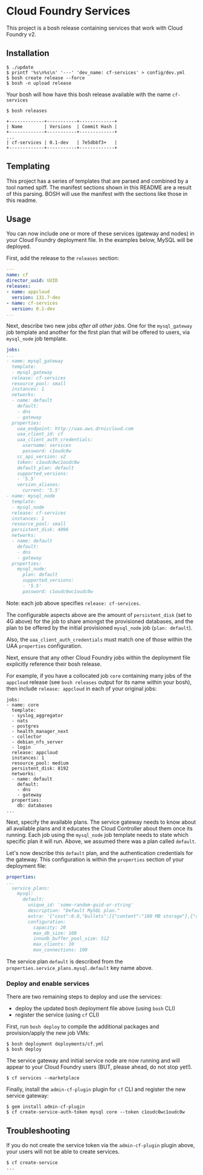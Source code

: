 # Cloud Foundry Services

This project is a bosh release containing services that work with Cloud Foundry v2.

## Installation

```
$ ./update
$ printf '%s\n%s\n' '---' 'dev_name: cf-services' > config/dev.yml
$ bosh create release --force
$ bosh -n upload release
```

Your bosh will how have this bosh release available with the name `cf-services`

```
$ bosh releases                  

+-------------+-----------+-------------+
| Name        | Versions  | Commit Hash |
+-------------+-----------+-------------+
...
| cf-services | 0.1-dev   | 7e5dbbf3+   |
+-------------+-----------+-------------+
```

## Templating

This project has a series of templates that are parsed and combined by a tool named spiff. The manifest sections shown in this README
are a result of this parsing. BOSH will use the manifest with the sections like those in this readme.

## Usage

You can now include one or more of these services (gateway and nodes) in your Cloud Foundry deployment file. In the examples below, MySQL will be deployed.

First, add the release to the `releases` section:

``` yaml
---
name: cf
director_uuid: UUID
releases:
- name: appcloud
  version: 131.7-dev
- name: cf-services
  version: 0.1-dev
...
```

Next, describe two new jobs _after all other jobs_. One for the `mysql_gateway` job template and another for the first plan that will be offered to users, via `mysql_node` job template.

``` yaml
jobs:
...
- name: mysql_gateway
  template:
  - mysql_gateway
  release: cf-services
  resource_pool: small
  instances: 1
  networks:
  - name: default
    default:
    - dns
    - gateway
  properties:
    uaa_endpoint: http://uaa.aws.drniccloud.com
    uaa_client_id: cf
    uaa_client_auth_credentials:
      username: services
      password: c1oudc0w
    cc_api_version: v2
    token: c1oudc0wc1oudc0w
    default_plan: default
    supported_versions:
    - '5.5'
    version_aliases:
      current: '5.5'
- name: mysql_node
  template:
  - mysql_node
  release: cf-services
  instances: 1
  resource_pool: small
  persistent_disk: 4096
  networks:
  - name: default
    default:
    - dns
    - gateway
  properties:
    mysql_node:
      plan: default
      supported_versions:
      - '5.5'
      password: c1oudc0wc1oudc0w
```

Note: each job above specifies `release: cf-services`.

The configurable aspects above are the amount of `persistent_disk` (set to 4G above) for the job to share amongst the provisioned databases, and the plan to be offered by the initial provisioned `mysql_node` job (`plan: default`).

Also, the `uaa_client_auth_credentials` must match one of those within the UAA `properties` configuration.

Next, ensure that any other Cloud Foundry jobs within the deployment file explicitly reference their bosh release.

For example, if you have a collocated job `core` containing many jobs of the `appcloud` release (see `bosh releases` output for its name within your bosh), then include `release: appcloud` in each of your original jobs:

```
jobs:
- name: core
  template:
  - syslog_aggregator
  - nats
  - postgres
  - health_manager_next
  - collector
  - debian_nfs_server
  - login
  release: appcloud
  instances: 1
  resource_pool: medium
  persistent_disk: 8192
  networks:
  - name: default
    default:
    - dns
    - gateway
  properties:
    db: databases
...
```

Next, specify the available plans. The service gateway needs to know about all available plans and it educates the Cloud Controller about them once its running. Each job using the `mysql_node` job template needs to state which specific plan it will run. Above, we assumed there was a plan called `default`.

Let's now describe this `default` plan, and the authentication credentials for the gateway. This configuration is within the `properties` section of your deployment file:

``` yaml
properties:
...
  service_plans:
    mysql:
      default:
        unique_id: 'some-random-guid-or-string'
        description: "Default MySQL plan."
        extra: '{"cost":0.0,"bullets":[{"content":"100 MB storage"},{"content":"10 connections per DB"}]}'
        configuration:
          capacity: 20
          max_db_size: 100
          innodb_buffer_pool_size: 512
          max_clients: 10
          max_connections: 100
```

The service plan `default` is described from the `properties.service_plans.mysql.default` key name above.

### Deploy and enable services

There are two remaining steps to deploy and use the services:

* deploy the updated bosh deployment file above (using `bosh` CLI)
* register the service (using `cf` CLI)

First, run `bosh deploy` to compile the additional packages and provision/apply the new job VMs:

```
$ bosh deployment deployments/cf.yml
$ bosh deploy
```

The service gateway and initial service node are now running and will appear to your Cloud Foundry users (BUT, please ahead, do not stop yet!).

```
$ cf services --marketplace
```

Finally, install the `admin-cf-plugin` plugin for `cf` CLI and register the new service gateway:

```
$ gem install admin-cf-plugin
$ cf create-service-auth-token mysql core --token c1oudc0wc1oudc0w
```


## Troubleshooting

If you do not create the service token via the `admin-cf-plugin` plugin above, your users will not be able to create services.

```
$ cf create-service
...
```
